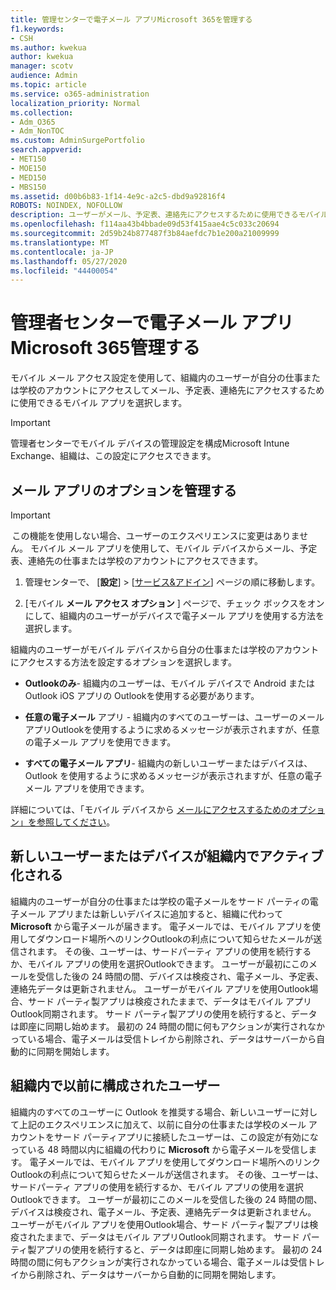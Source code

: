 ```yaml
---
title: 管理センターで電子メール アプリMicrosoft 365を管理する
f1.keywords:
- CSH
ms.author: kwekua
author: kwekua
manager: scotv
audience: Admin
ms.topic: article
ms.service: o365-administration
localization_priority: Normal
ms.collection:
- Adm_O365
- Adm_NonTOC
ms.custom: AdminSurgePortfolio
search.appverid:
- MET150
- MOE150
- MED150
- MBS150
ms.assetid: d00b6b83-1f14-4e9c-a2c5-dbd9a92816f4
ROBOTS: NOINDEX, NOFOLLOW
description: ユーザーがメール、予定表、連絡先にアクセスするために使用できるモバイル アプリを選択する方法について学習します。
ms.openlocfilehash: f114aa43b4bbade09d53f415aae4c5c033c20694
ms.sourcegitcommit: 2d59b24b877487f3b84aefdc7b1e200a21009999
ms.translationtype: MT
ms.contentlocale: ja-JP
ms.lasthandoff: 05/27/2020
ms.locfileid: "44400054"
---
```

# <a name="manage-email-app-access-in-the-microsoft-365-admin-center"></a>管理者センターで電子メール アプリMicrosoft 365管理する

モバイル メール アクセス設定を使用して、組織内のユーザーが自分の仕事または学校のアカウントにアクセスしてメール、予定表、連絡先にアクセスするために使用できるモバイル アプリを選択します。
  
> [!IMPORTANT]
> 管理者センターでモバイル デバイスの管理設定を構成Microsoft Intune Exchange、組織は、この設定にアクセスできます。 
  
## <a name="manage-email-app-options"></a>メール アプリのオプションを管理する

> [!IMPORTANT]
>  この機能を使用しない場合、ユーザーのエクスペリエンスに変更はありません。 モバイル メール アプリを使用して、モバイル デバイスからメール、予定表、連絡先の仕事または学校のアカウントにアクセスできます。 
    
1. 管理センターで、 [**設定**] \> [<a href="https://go.microsoft.com/fwlink/p/?linkid=2053743" target="_blank">サービス&amp;アドイン</a>] ページの順に移動します。 

2. [モバイル **メール アクセス オプション** ] ページで、チェック ボックスをオンにして、組織内のユーザーがデバイスで電子メール アプリを使用する方法を選択します。
  
組織内のユーザーがモバイル デバイスから自分の仕事または学校のアカウントにアクセスする方法を設定するオプションを選択します。
  
- **Outlookのみ**- 組織内のユーザーは、モバイル デバイスで Android または Outlook iOS アプリの Outlookを使用する必要があります。 
    
- **任意の電子メール** アプリ - 組織内のすべてのユーザーは、ユーザーのメール アプリOutlookを使用するように求めるメッセージが表示されますが、任意の電子メール アプリを使用できます。 
    
- **すべての電子メール アプリ**- 組織内の新しいユーザーまたはデバイスは、Outlook を使用するように求めるメッセージが表示されますが、任意の電子メール アプリを使用できます。 
    
詳細については、「モバイル デバイスから [メールにアクセスするためのオプション」を参照してください](access-email-from-a-mobile-device.md)。
  
## <a name="new-user-or-device-is-activated-in-your-organization"></a>新しいユーザーまたはデバイスが組織内でアクティブ化される

組織内のユーザーが自分の仕事または学校の電子メールをサード パーティの電子メール アプリまたは新しいデバイスに追加すると、組織に代わって **Microsoft** から電子メールが届きます。 電子メールでは、モバイル アプリを使用してダウンロード場所へのリンクOutlookの利点について知らせたメールが送信されます。 その後、ユーザーは、サードパーティ アプリの使用を続行するか、モバイル アプリの使用を選択Outlookできます。 ユーザーが最初にこのメールを受信した後の 24 時間の間、デバイスは検疫され、電子メール、予定表、連絡先データは更新されません。 ユーザーがモバイル アプリを使用Outlook場合、サード パーティ製アプリは検疫されたままで、データはモバイル アプリOutlook同期されます。 サード パーティ製アプリの使用を続行すると、データは即座に同期し始めます。 最初の 24 時間の間に何もアクションが実行されなかっている場合、電子メールは受信トレイから削除され、データはサーバーから自動的に同期を開始します。
  
## <a name="previously-configured-users-in-your-organization"></a>組織内で以前に構成されたユーザー

組織内のすべてのユーザーに Outlook を推奨する場合、新しいユーザーに対して上記のエクスペリエンスに加えて、以前に自分の仕事または学校のメール アカウントをサード パーティアプリに接続したユーザーは、この設定が有効になっている 48 時間以内に組織の代わりに **Microsoft** から電子メールを受信します。 電子メールでは、モバイル アプリを使用してダウンロード場所へのリンクOutlookの利点について知らせたメールが送信されます。 その後、ユーザーは、サードパーティ アプリの使用を続行するか、モバイル アプリの使用を選択Outlookできます。 ユーザーが最初にこのメールを受信した後の 24 時間の間、デバイスは検疫され、電子メール、予定表、連絡先データは更新されません。 ユーザーがモバイル アプリを使用Outlook場合、サード パーティ製アプリは検疫されたままで、データはモバイル アプリOutlook同期されます。 サード パーティ製アプリの使用を続行すると、データは即座に同期し始めます。 最初の 24 時間の間に何もアクションが実行されなかっている場合、電子メールは受信トレイから削除され、データはサーバーから自動的に同期を開始します。 
  

